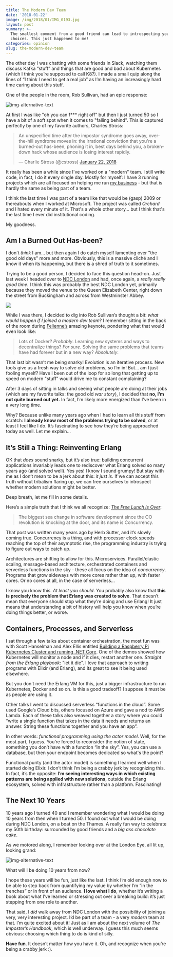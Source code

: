 ```yaml
---
title: The Modern Dev Team
date: '2018-01-22'
image: /img/2018/01/IMG_0193.jpg
layout: post
summary: >-
  The smallest comment from a good friend can lead to introspecting your life
  choices. This just happened to me!
categories: opinion
slug: the-modern-dev-team
---
```


The other day I was chatting with some friends in Slack, watching them discuss Kafka “stuff” and things that are good and bad about Kubernetes (which I think you’re supposed to call K8?). I made a small quip along the lines of “I think I need to get a real job” as I’m having an increasingly hard time caring about this stuff.

One of the people in the room, Rob Sullivan, had an epic response:

![img-alternative-text](/img/1516635749.png)

At first I was like "oh you can f\*\*\* right off" but then I just turned 50 so I have a bit of a soft spot when it comes to "falling behind". This is captured perfectly by one of my favorite authors, Charles Stross:

<blockquote class="twitter-tweet" data-lang="en"><p lang="en" dir="ltr">An unspecified time after the impostor syndrome goes away, over-the-hill syndrome moves in: the irrational conviction that you're a burned-out has-been, phoning it in, best days behind you, a broken-down hack whose audience is losing interest rapidly.</p>— Charlie Stross (@cstross) <a href="https://twitter.com/cstross/status/955403735521521664?ref_src=twsrc%5Etfw">January 22, 2018</a></blockquote>

<script async src="https://platform.twitter.com/widgets.js" charset="utf-8"></script>

It really has been a while since I've worked on a "modern" team. I still write code, in fact, I do it every single day. Mostly for myself: I have 3 running projects which are all focused on helping me run [my business](https://bigmachine.io) - but that is hardly the same as being part of a team.

I think the last time I was part of a team like that would be (gasp) 2009 or thereabouts when I worked at Microsoft. The project was called _Orchard_ and I hated every minute of it. That's a whole other story… but I think that's the last time I ever did institutional coding.

My goodness.

## Am I a Burned Out Has-been?

I don't _think_ I am… but then again I do catch myself lamenting over "the good old days" more and more. Obviously, this is a massive cliché and I know it when its happening, but there is a shred of truth to it sometimes.

Trying to be a good person, I decided to face this question head-on. Just last week I headed over to [NDC London](http://ndc-london.com) and had, once again, a _really really good time_. I think this was probably the best NDC London yet, primarily because they moved the venue to the Queen Elizabeth Center, right down the street from Buckingham and across from Westminster Abbey.

![](https://blog.bigmachine.io/img/ndc-stage.jpg)

While I was there, I decided to dig into Rob Sullivan’s thought a bit: _what would happen if I joined a modern dev team_? I remember sitting in the back of the room during [Felienne’s](http://www.felienne.com) amazing keynote, pondering what that would even look like:

> Lots of Docker? _Probably_. Learning new systems and ways to decentralize things? _For sure_. Solving the same problems that teams have had forever but in a new way? _Absolutely_.

That last bit wasn’t me being snarky! Evolution is an iterative process. New tools give us a fresh way to solve old problems, so I’m in! But… am I just fooling myself? Have I been out of the loop for so long that getting up to speed on modern "stuff” would drive me to constant complaining?

After 3 days of sitting in talks and seeing what people are doing at their jobs (which are my favorite talks: the good old _war story_), I decided that **no, I’m not quite burned out yet.** In fact, I’m likely more energized than I’ve been in a very long time.

Why? Because unlike many years ago when I had to learn all this stuff from scratch: **I already know most of the problems trying to be solved**, or at least I feel like I do. It’s fascinating to see how they’re being approached today as well. Let me explain...

## It’s Still a Thing: Reinventing Erlang

OK that _does_ sound snarky, but it’s also true: building concurrent applications invariably leads one to rediscover what Erlang solved so many years ago (and solved well). Yes yes! I know I sound grumpy! But stay with me as I don’t mean to be a jerk about this: _it just is_. If we can accept this truth without tribalism flaring up, we can free ourselves to introspect whether modern solutions might be better.

Deep breath, let me fill in some details.

Here’s a simple truth that I think we all recognize: _[The Free Lunch Is Over](http://www.gotw.ca/publications/concurrency-ddj.htm)_:

> The biggest sea change in software development since the OO revolution is knocking at the door, and its name is Concurrency.

That post was written many years ago by Herb Sutter, and it’s slowly coming true. Concurrency is a thing, and with processor clock speeds reaching the top of their asymptotic rise, the programming industry is trying to figure out ways to catch up.

Architectures are shifting to allow for this. Microservices. Parallel/elastic scaling, message-based architecture, orchestrated containers and serverless functions in the sky - these all focus on the idea of _concurrency_. Programs that grow sideways with more cores rather than up, with faster cores. Or no cores at all, in the case of serverless...

I know you know this. _At least you should_. You probably also know that **this is precisely the problem that Erlang was created to solve**. That doesn’t mean that everyone should stop what they’re doing and use Erlang! It just means that understanding a bit of history will help you know when you’re doing things better, or worse.

## Containers, Processes, and Serverless

I sat through a few talks about container orchestration, the most fun was with Scott Hanselman and Alex Ellis entitled [Building a Raspberry Pi Kubernetes Cluster and running .NET Core](https://ndc-london.com/talk/building-a-raspberry-pi-kubernetes-cluster-and-running-.net-core/). One of the demos showed how Kubernetes will monitor a node and if it dies, restart another one. _Straight from the Erlang playbook_: "let it die". I love that approach to writing programs with Elixir (and Erlang), and its great to see it being used elsewhere.

But you don't need the Erlang VM for this, just a bigger infrastructure to run Kubernetes, Docker and so on. Is this a good tradeoff? I suppose it must be as people are using it.

Other talks I went to discussed serverless “functions in the cloud”. Some used Google’s Cloud bits, others focused on Azure and gave a nod to AWS Lamda. Each of these talks also weaved together a story where you could “write a single function that takes in the data it needs and returns an answer. String these functions together and you have an app”.

In other words: _functional programming using the actor model_. Well, for the most part, I guess. You’re forced to reconsider the notion of state, something you don’t have with a function “in the sky”. Yes, you can use a database, but then your endpoint becomes dedicated so what's the point?

Functional purity (and the actor model) is something I learned well when I started doing Elixir. I don’t think I’m being a crabby jerk by recognizing this. In fact, it’s the opposite: **I’m seeing interesting ways in which existing patterns are being applied with new solutions**, outside the Erlang ecosystem, solved with infrastructure rather than a platform. Fascinating!

## The Next 10 Years

10 years ago I turned 40 and I remember wondering what I would be doing 10 years from then when I turned 50. I found out what I would be doing during NDC London, on a boat on the Thames. A really fun way to celebrate my 50th birthday: surrounded by good friends and a _big ass chocolate cake_.

As we motored along, I remember looking over at the London Eye, all lit up, looking grand:

![img-alternative-text](/img/1516638978.jpeg)

What will I be doing 10 years from now?

I hope these years will be fun, just like the last. I think I’m old enough now to be able to step back from quantifying my value by whether I’m “in the trenches” or in front of an audience. **I love what I do**, whether it’s writing a book about what I’ve learned or stressing out over a breaking build: it’s just stepping from one role to another.

That said, I _did_ walk away from NDC London with the possibility of joining a very, very interesting project. I’d be part of a team - a very _modern_ team at that. I’m quite excited about it! Just as I am about the next volume of _The Imposter’s Handbook_, which is well underway. I guess this much seems obvious: choosing which thing to do is kind of silly.

**Have fun**. It doesn’t matter how you have it. Oh, and recognize when you’re being a crabby jerk :).
